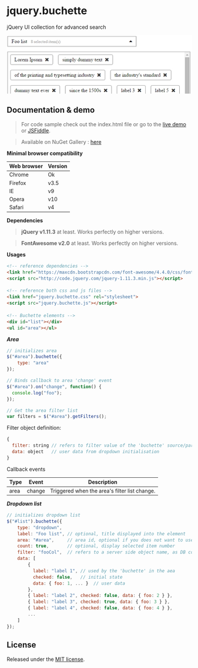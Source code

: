 # jquery.buchette

jQuery UI collection for advanced search

![](https://github.com/ApiO/jquery.buchette/blob/master/jquery.buchette.jpg?raw=true)

## Documentation & demo

> For code sample check out the index.html file or go to the [live demo](http://acuisinier.com/demo/jquery.buchette) or [JSFiddle](http://jsfiddle.net/5k7brh7q/3/).

> Available on NuGet Gallery : [here](https://www.nuget.org/packages/jquery.buchette)

**Minimal browser compatibility**

Web browser|Version 
---|---
Chrome|Ok
Firefox|v3.5
IE|v9
Opera|v10
Safari|v4
  
**Dependencies**

> **jQuery v1.11.3** at least. Works perfectly on higher versions.
  
> **FontAwesome v2.0** at least. Works perfectly on higher versions.

**Usages**

```html
<!-- reference dependencies -->
<link href="https://maxcdn.bootstrapcdn.com/font-awesome/4.4.0/css/font-awesome.min.css" rel="stylesheet" >
<script src="http://code.jquery.com/jquery-1.11.3.min.js"></script>

<!-- reference both css and js files -->
<link href="jquery.buchette.css" rel="stylesheet">
<script src="jquery.buchette.js"></script>

<!-- Buchette elements -->
<div id="list"></div>
<ul id="area"></ul>
```
 
***Area***

```javascript
// initializes area
$("#area").buchette({
    type: "area"
});

```

```javascript
// Binds callback to area 'change' event
$("#area").on("change", function() {
  console.log("foo");
});
```

```javascript
// Get the area filter list
var filters = $("#area").getFilters();
```

Filter object definition:

```javascript
{
  filter: string // refers to filter value of the 'buchette' source/parent 
  data: object   // user data from dropdown initialisation
}
```


Callback events

Type | Event | Description
---|---|---
area|change|Triggered when the area's filter list change.


***Dropdown list***
 
```javascript
// initializes dropdown list
$("#list").buchette({
    type: "dropdown",
    label: "Foo list", // optional, title displayed into the element
    area: "#area",     // area id, optional if you does not want to use area binding behaviors
    count: true,       // optional, display selected item number
    filter: "fooCol",  // refers to a server side object name, as DB column/table or anything else
    data: [
        { 
          label: "label 1", // used by the 'buchette' in the aea
          checked: false,   // initial state
          data: { foo: 1, ... }  // user data
        },
        { label: "label 2", checked: false, data: { foo: 2 } },
        { label: "label 3", checked: true, data: { foo: 3 } },
        { label: "label 4", checked: false, data: { foo: 4 } },
        ...
    ]
});
```

## License

Released under the [MIT license](http://www.opensource.org/licenses/MIT).
